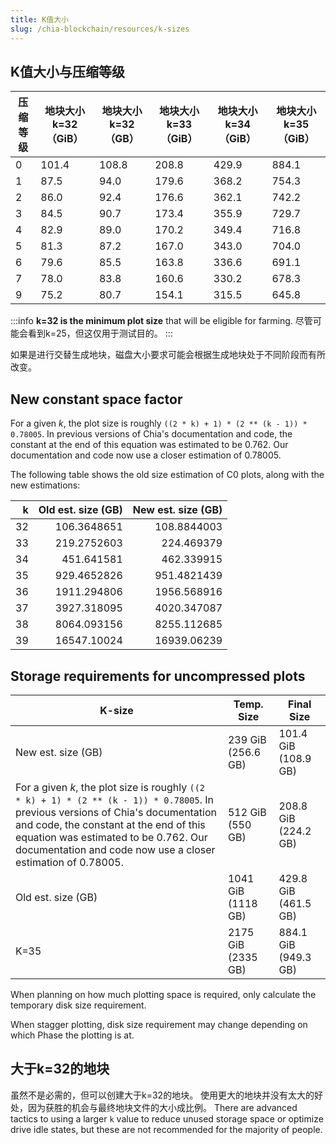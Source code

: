 ```yaml
---
title: K值大小
slug: /chia-blockchain/resources/k-sizes
---
```


## K值大小与压缩等级

| 压缩等级 | 地块大小 k=32（GiB）        | 地块大小 k=32（GB）         | 地块大小 k=33（GiB）        | 地块大小 k=34（GiB）        | 地块大小 k=35（GiB）        |
| ---- | --------------------- | --------------------- | --------------------- | --------------------- | --------------------- |
| 0    | 101.4 | 108.8 | 208.8 | 429.9 | 884.1 |
| 1    | 87.5  | 94.0  | 179.6 | 368.2 | 754.3 |
| 2    | 86.0  | 92.4  | 176.6 | 362.1 | 742.2 |
| 3    | 84.5  | 90.7  | 173.4 | 355.9 | 729.7 |
| 4    | 82.9  | 89.0  | 170.2 | 349.4 | 716.8 |
| 5    | 81.3  | 87.2  | 167.0 | 343.0 | 704.0 |
| 6    | 79.6  | 85.5  | 163.8 | 336.6 | 691.1 |
| 7    | 78.0  | 83.8  | 160.6 | 330.2 | 678.3 |
| 9    | 75.2  | 80.7  | 154.1 | 315.5 | 645.8 |

:::info
**k=32 is the minimum plot size** that will be eligible for farming. 尽管可能会看到k=25，但这仅用于测试目的。
:::

如果是进行交替生成地块，磁盘大小要求可能会根据生成地块处于不同阶段而有所改变。

## New constant space factor

For a given _k_, the plot size is roughly `((2 * k) + 1) * (2 ** (k - 1)) * 0.78005`.
In previous versions of Chia's documentation and code, the constant at the end of this equation was estimated to be 0.762.
Our documentation and code now use a closer estimation of 0.78005.

The following table shows the old size estimation of C0 plots, along with the new estimations:

|  k | Old est. size (GB) | New est. size (GB) |
| -: | ----------------------------------------------------: | ----------------------------------------------------: |
| 32 |                           106.3648651 |                           108.8844003 |
| 33 |                           219.2752603 |                            224.469379 |
| 34 |                            451.641581 |                            462.339915 |
| 35 |                           929.4652826 |                           951.4821439 |
| 36 |                           1911.294806 |                           1956.568916 |
| 37 |                           3927.318095 |                           4020.347087 |
| 38 |                           8064.093156 |                           8255.112685 |
| 39 |                           16547.10024 |                           16939.06239 |

## Storage requirements for uncompressed plots

| K-size                                                                                                                                                                                                                                                                                                                                                                                                                                                                                          | Temp. Size                            | Final Size                                                              |
| ----------------------------------------------------------------------------------------------------------------------------------------------------------------------------------------------------------------------------------------------------------------------------------------------------------------------------------------------------------------------------------------------------------------------------------------------------------------------------------------------- | ----------------------------------------------------- | ----------------------------------------------------------------------- |
| New est. size (GB)                                                                                                                                                                                                                                                                                                                                                                                                                                           | 239 GiB (256.6 GB) | 101.4 GiB (108.9 GB) |
| For a given <em x-id="4">k</em>, the plot size is roughly <code>((2 \* k) + 1) \* (2 \*\* (k - 1)) \* 0.78005</code>. In previous versions of Chia's documentation and code, the constant at the end of this equation was estimated to be 0.762. Our documentation and code now use a closer estimation of 0.78005. | 512 GiB (550 GB)                   | 208.8 GiB (224.2 GB) |
| Old est. size (GB)                                                                                                                                                                                                                                                                                                                                                                                                                                           | 1041 GiB (1118 GB)                 | 429.8 GiB (461.5 GB) |
| K=35                                                                                                                                                                                                                                                                                                                                                                                                                                                                                            | 2175 GiB (2335 GB)                 | 884.1 GiB (949.3 GB) |

When planning on how much plotting space is required, only calculate the temporary disk size requirement.

When stagger plotting, disk size requirement may change depending on which Phase the plotting is at.

## 大于k=32的地块

虽然不是必需的，但可以创建大于k=32的地块。 使用更大的地块并没有太大的好处，因为获胜的机会与最终地块文件的大小成比例。 There are advanced tactics to using a larger `k` value to reduce unused storage space or optimize drive idle states, but these are not recommended for the majority of people.
